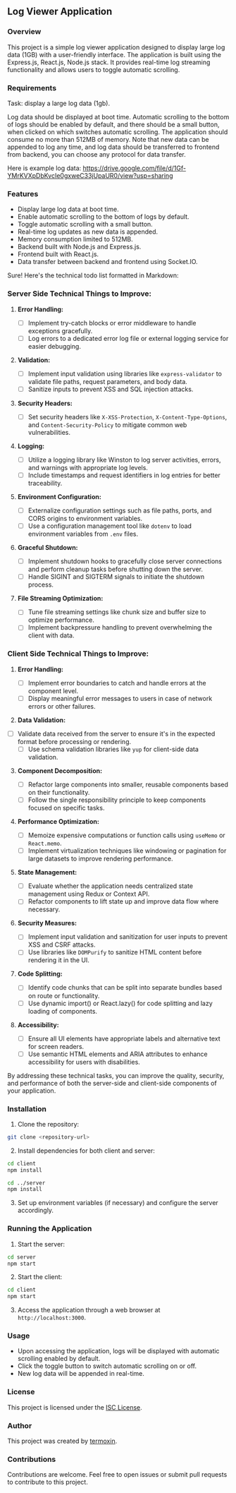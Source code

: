 ## Log Viewer Application

### Overview

This project is a simple log viewer application designed to display large log data (1GB) with a user-friendly interface. The application is built using the Express.js, React.js, Node.js stack. It provides real-time log streaming functionality and allows users to toggle automatic scrolling.

### Requirements

Task: display a large log data (1gb).

Log data should be displayed at boot time.
Automatic scrolling to the bottom of logs should be enabled by default, and there should be a small button, when clicked on which switches automatic scrolling.
The application should consume no more than 512MB of memory.
Note that new data can be appended to log any time, and log data should be transferred to frontend from backend, you can choose any protocol for data transfer.

Here is example log data: https://drive.google.com/file/d/1Gf-YMrKVXpDbKvcIe0gxweC33jUpaUR0/view?usp=sharing

### Features

- Display large log data at boot time.
- Enable automatic scrolling to the bottom of logs by default.
- Toggle automatic scrolling with a small button.
- Real-time log updates as new data is appended.
- Memory consumption limited to 512MB.
- Backend built with Node.js and Express.js.
- Frontend built with React.js.
- Data transfer between backend and frontend using Socket.IO.

Sure! Here's the technical todo list formatted in Markdown:

### Server Side Technical Things to Improve:

1. **Error Handling:**

   - [ ] Implement try-catch blocks or error middleware to handle exceptions gracefully.
   - [ ] Log errors to a dedicated error log file or external logging service for easier debugging.

2. **Validation:**

   - [ ] Implement input validation using libraries like `express-validator` to validate file paths, request parameters, and body data.
   - [ ] Sanitize inputs to prevent XSS and SQL injection attacks.

3. **Security Headers:**

   - [ ] Set security headers like `X-XSS-Protection`, `X-Content-Type-Options`, and `Content-Security-Policy` to mitigate common web vulnerabilities.

4. **Logging:**

   - [ ] Utilize a logging library like Winston to log server activities, errors, and warnings with appropriate log levels.
   - [ ] Include timestamps and request identifiers in log entries for better traceability.

5. **Environment Configuration:**

   - [ ] Externalize configuration settings such as file paths, ports, and CORS origins to environment variables.
   - [ ] Use a configuration management tool like `dotenv` to load environment variables from `.env` files.

6. **Graceful Shutdown:**

   - [ ] Implement shutdown hooks to gracefully close server connections and perform cleanup tasks before shutting down the server.
   - [ ] Handle SIGINT and SIGTERM signals to initiate the shutdown process.

7. **File Streaming Optimization:**
   - [ ] Tune file streaming settings like chunk size and buffer size to optimize performance.
   - [ ] Implement backpressure handling to prevent overwhelming the client with data.

### Client Side Technical Things to Improve:

1. **Error Handling:**

   - [ ] Implement error boundaries to catch and handle errors at the component level.
   - [ ] Display meaningful error messages to users in case of network errors or other failures.

2. **Data Validation:**

- [ ] Validate data received from the server to ensure it's in the expected format before processing or rendering.
  - [ ] Use schema validation libraries like `yup` for client-side data validation.

3. **Component Decomposition:**

   - [ ] Refactor large components into smaller, reusable components based on their functionality.
   - [ ] Follow the single responsibility principle to keep components focused on specific tasks.

4. **Performance Optimization:**

   - [ ] Memoize expensive computations or function calls using `useMemo` or `React.memo`.
   - [ ] Implement virtualization techniques like windowing or pagination for large datasets to improve rendering performance.

5. **State Management:**

   - [ ] Evaluate whether the application needs centralized state management using Redux or Context API.
   - [ ] Refactor components to lift state up and improve data flow where necessary.

6. **Security Measures:**

   - [ ] Implement input validation and sanitization for user inputs to prevent XSS and CSRF attacks.
   - [ ] Use libraries like `DOMPurify` to sanitize HTML content before rendering it in the UI.

7. **Code Splitting:**

   - [ ] Identify code chunks that can be split into separate bundles based on route or functionality.
   - [ ] Use dynamic import() or React.lazy() for code splitting and lazy loading of components.

8. **Accessibility:**
   - [ ] Ensure all UI elements have appropriate labels and alternative text for screen readers.
   - [ ] Use semantic HTML elements and ARIA attributes to enhance accessibility for users with disabilities.

By addressing these technical tasks, you can improve the quality, security, and performance of both the server-side and client-side components of your application.

### Installation

1. Clone the repository:

```bash
git clone <repository-url>
```

2. Install dependencies for both client and server:

```bash
cd client
npm install

cd ../server
npm install
```

3. Set up environment variables (if necessary) and configure the server accordingly.

### Running the Application

1. Start the server:

```bash
cd server
npm start
```

2. Start the client:

```bash
cd client
npm start
```

3. Access the application through a web browser at `http://localhost:3000`.

### Usage

- Upon accessing the application, logs will be displayed with automatic scrolling enabled by default.
- Click the toggle button to switch automatic scrolling on or off.
- New log data will be appended in real-time.

### License

This project is licensed under the [ISC License](https://opensource.org/licenses/ISC).

### Author

This project was created by [termoxin](https://github.com/termoxin).

### Contributions

Contributions are welcome. Feel free to open issues or submit pull requests to contribute to this project.
